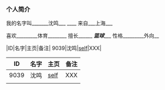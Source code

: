 

### 个人简介

我的名字叫_______沈鸣___              ____
来自___上海___

喜欢_________体育________
擅长______ ___篮球______
性格_________外向__

|ID|名字|主页|备注|
9039|沈鸣|[self](Self-Intro.md)|XXX|

|  ID    |  名字    |  主页    | 备注     |
| ---- | ---- | ---- | ---- |
|  9039    |   沈鸣   |      [self](Self-Intro.md)    | XXX  |
|      |      |      |      |
